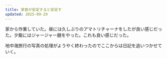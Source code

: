 ```yaml
---
title: 家食が安定すると安定す
updated: 2025-09-29
---
```

家から作業していた。昼には久しぶりのアマトリチャーナをしたが良い感じだった。夕飯にはジャージャー麺をやった。これも良い感じだった。

地中海旅行の写真の処理がようやく終わったのでここからは日記を追いつかせていく。